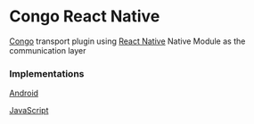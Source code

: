 # Congo React Native
[Congo](https://github.com/Soluto/congo-core) transport plugin using [React Native](https://facebook.github.io/react-native/) Native Module as the communication layer

### Implementations
[Android](https://github.com/Soluto/congo-react-native/tree/master/congo-react-native-android)

[JavaScript](https://github.com/Soluto/congo-react-native/tree/master/congo-react-native-js)
